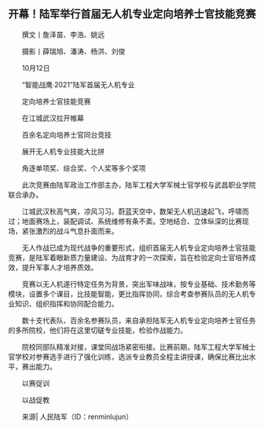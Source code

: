 ## 开幕！陆军举行首届无人机专业定向培养士官技能竞赛
　　撰文丨詹泽苗、李浩、姚远

　　摄影丨薛瑞旭、潘涛、杨洪、刘俊

　　10月12日

　　“智能战鹰·2021”陆军首届无人机专业

　　定向培养士官技能竞赛

　　在江城武汉拉开帷幕

　　百余名定向培养士官同台竞技

　　展开无人机专业技能大比拼

　　角逐单项奖、综合奖、个人奖等多个奖项

　　此次竞赛由陆军政治工作部主办，陆军工程大学军械士官学校与武昌职业学院联合承办。

　　江城武汉秋高气爽，凉风习习。蔚蓝天空中，数架无人机迅速起飞，呼啸而过；地面赛场上，装配调试、系统维修有条不紊。空地结合、立体纵深的比赛现场，紧张激烈的战斗气息扑面而来。

　　无人作战已成为现代战争的重要形式，组织首届无人机专业定向培养士官技能竞赛，是陆军着眼新质力量建设、为战育才的一次探索，旨在检验定向士官培养成效，提升军事人才培养质效。

　　竞赛以无人机遂行特定任务为背景，突出军味战味，按专业基础、技术勤务等模块，设置多个课目，比技能智能，更比指挥协同，综合考查参赛队员的无人机专业知识、组织指挥和协同配合能力。

　　数十支代表队、百余名参赛队员，来自承担陆军无人机专业定向培养士官任务的多所院校，他们将在这里切磋专业技能，检验作战能力。

　　院校同部队精准对接，课堂同战场紧密衔接。比赛前期，陆军工程大学军械士官学校对参赛选手进行了强化训练，选派专业教员全程主讲授课，确保比赛比出水平，赛出能力。

　　以赛促训

　　以战促教

　　来源| 人民陆军（ID：renminlujun）

